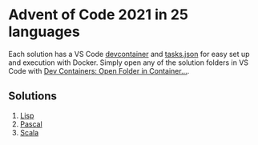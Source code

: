# Advent of Code 2021 in 25 languages

Each solution has a VS Code [devcontainer](https://code.visualstudio.com/docs/remote/containers) and [tasks.json](https://code.visualstudio.com/docs/editor/tasks) for easy set up and execution with Docker. Simply open any of the solution folders in VS Code with [Dev Containers: Open Folder in Container...](https://marketplace.visualstudio.com/items?itemName=ms-vscode-remote.remote-containers).

## Solutions

1. [Lisp](1/main.lsp)
2. [Pascal](2/main.pas)
3. [Scala](3/main.scala)
